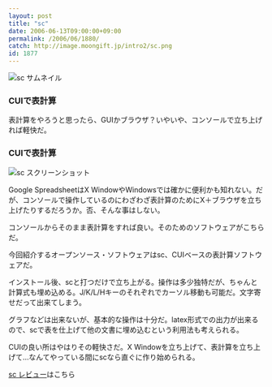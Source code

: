 ```yaml
---
layout: post
title: "sc"
date: 2006-06-13T09:00:00+09:00
permalink: /2006/06/1880/
catch: http://image.moongift.jp/intro2/sc.png
id: 1877
---
```

 ![sc サムネイル](http://image.moongift.jp/intro2/sc.t.png "sc サムネイル")
  

### CUIで表計算
  
表計算をやろうと思ったら、GUIかブラウザ？いやいや、コンソールで立ち上げれば軽快だ。  
<!--more-->  

### CUIで表計算
  

![sc スクリーンショット](http://image.moongift.jp/intro2/sc.png "sc スクリーンショット")

  

Google SpreadsheetはX WindowやWindowsでは確かに便利かも知れない。だが、コンソールで操作しているのにわざわざ表計算のためにX＋ブラウザを立ち上げたりするだろうか。否、そんな事はしない。

  

コンソールからそのまま表計算をすれば良い。そのためのソフトウェアがこちらだ。

  

今回紹介するオープンソース・ソフトウェアはsc、CUIベースの表計算ソフトウェアだ。

  

インストール後、scと打つだけで立ち上がる。操作は多少独特だが、ちゃんと計算式も埋め込める。J/K/L/Hキーのそれぞれでカーソル移動も可能だ。文字寄せだって出来てしまう。

  

グラフなどは出来ないが、基本的な操作は十分だ。latex形式での出力が出来るので、scで表を仕上げて他の文書に埋め込むという利用法も考えられる。

  

CUIの良い所はやはりその軽快さだ。X Windowを立ち上げて、表計算を立ち上げて…なんてやっている間にscなら直ぐに作り始められる。

  

[sc レビュー](http://oss.moongift.jp/review/i-1884.html)はこちら

